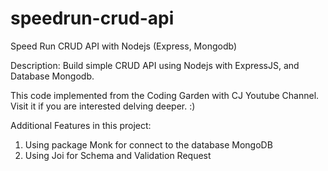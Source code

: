 # speedrun-crud-api
Speed Run CRUD API with Nodejs (Express, Mongodb)

Description:
Build simple CRUD API using Nodejs with ExpressJS, and Database Mongodb.

This code implemented from the Coding Garden with CJ Youtube Channel.
Visit it if you are interested delving deeper. :)

Additional Features in this project:
1. Using package Monk for connect to the database MongoDB
2. Using Joi for Schema and Validation Request
